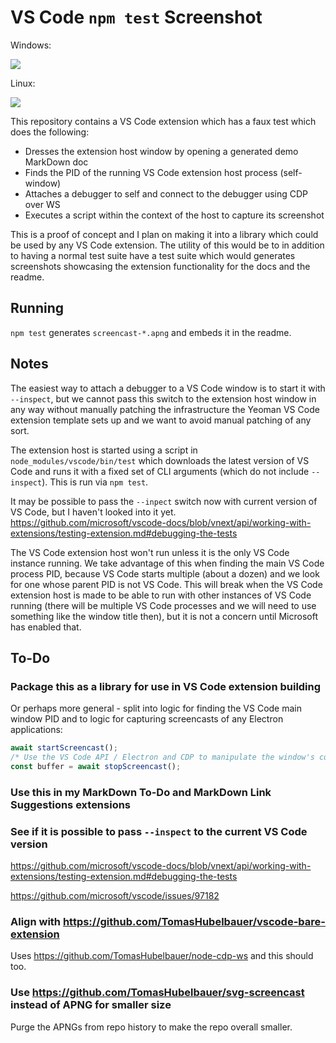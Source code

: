 # VS Code `npm test` Screenshot

Windows:

<!-- screencast win32 -->
![](screencast-2020-11-22T20-15-03.750Z-win32.apng)
<!-- /screencast win32 -->

Linux:

<!-- screencast linux -->
![](screencast-2020-11-26T20-36-46.515Z-linux.apng)
<!-- /screencast linux -->

This repository contains a VS Code extension which has a faux test which does
the following:

- Dresses the extension host window by opening a generated demo MarkDown doc
- Finds the PID of the running VS Code extension host process (self-window)
- Attaches a debugger to self and connect to the debugger using CDP over WS
- Executes a script within the context of the host to capture its screenshot

This is a proof of concept and I plan on making it into a library which could be
used by any VS Code extension. The utility of this would be to in addition to
having a normal test suite have a test suite which would generates screenshots
showcasing the extension functionality for the docs and the readme.

## Running

`npm test` generates `screencast-*.apng` and embeds it in the readme.

## Notes

The easiest way to attach a debugger to a VS Code window is to start it with
`--inspect`, but we cannot pass this switch to the extension host window in any
way without manually patching the infrastructure the Yeoman VS Code extension
template sets up and we want to avoid manual patching of any sort.

The extension host is started using a script in `node_modules/vscode/bin/test`
which downloads the latest version of VS Code and runs it with a fixed set of
CLI arguments (which do not include `--inspect`). This is run via `npm test`.

It may be possible to pass the `--inpect` switch now with current version of VS
Code, but I haven't looked into it yet.
https://github.com/microsoft/vscode-docs/blob/vnext/api/working-with-extensions/testing-extension.md#debugging-the-tests

The VS Code extension host won't run unless it is the only VS Code instance
running. We take advantage of this when finding the main VS Code process PID,
because VS Code starts multiple (about a dozen) and we look for one whose parent
PID is not VS Code. This will break when the VS Code extension host is made to
be able to run with other instances of VS Code running (there will be multiple
VS Code processes and we will need to use something like the window title then),
but it is not a concern until Microsoft has enabled that.

## To-Do

### Package this as a library for use in VS Code extension building

Or perhaps more general - split into logic for finding the VS Code main window
PID and to logic for capturing screencasts of any Electron applications:

```js
await startScreencast();
/* Use the VS Code API / Electron and CDP to manipulate the window's contents */
const buffer = await stopScreencast();
```

### Use this in my MarkDown To-Do and MarkDown Link Suggestions extensions

### See if it is possible to pass `--inspect` to the current VS Code version

https://github.com/microsoft/vscode-docs/blob/vnext/api/working-with-extensions/testing-extension.md#debugging-the-tests

https://github.com/microsoft/vscode/issues/97182

### Align with https://github.com/TomasHubelbauer/vscode-bare-extension

Uses https://github.com/TomasHubelbauer/node-cdp-ws and this should too.

### Use https://github.com/TomasHubelbauer/svg-screencast instead of APNG for smaller size

Purge the APNGs from repo history to make the repo overall smaller.
